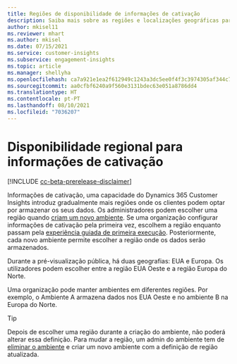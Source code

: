 ```yaml
---
title: Regiões de disponibilidade de informações de cativação
description: Saiba mais sobre as regiões e localizações geográficas para onde o serviço é implementado.
author: mkisel11
ms.reviewer: mhart
ms.author: mkisel
ms.date: 07/15/2021
ms.service: customer-insights
ms.subservice: engagement-insights
ms.topic: article
ms.manager: shellyha
ms.openlocfilehash: ca7a921e1ea2f612949c1243a3dc5ee0f4f3c3974305af344c77b870db3e00a9
ms.sourcegitcommit: aa0cfbf6240a9f560e3131bdec63e051a8786dd4
ms.translationtype: HT
ms.contentlocale: pt-PT
ms.lasthandoff: 08/10/2021
ms.locfileid: "7036207"
---
```

# <a name="regional-availability-for-engagement-insights"></a>Disponibilidade regional para informações de cativação

[!INCLUDE [cc-beta-prerelease-disclaimer](includes/cc-beta-prerelease-disclaimer.md)]

Informações de cativação, uma capacidade do Dynamics 365 Customer Insights introduz gradualmente mais regiões onde os clientes podem optar por armazenar os seus dados. Os administradores podem escolher uma região quando [criam um novo ambiente](manage-environments-workspaces.md#create-an-environment). Se uma organização configurar informações de cativação pela primeira vez, escolhem a região enquanto passam pela [experiência guiada de primeira execução](quickstart.md). Posteriormente, cada novo ambiente permite escolher a região onde os dados serão armazenados.

Durante a pré-visualização pública, há duas geografias: EUA e Europa. Os utilizadores podem escolher entre a região EUA Oeste e a região Europa do Norte.

Uma organização pode manter ambientes em diferentes regiões. Por exemplo, o Ambiente A armazena dados nos EUA Oeste e no ambiente B na Europa do Norte.

> [!TIP]
> Depois de escolher uma região durante a criação do ambiente, não poderá alterar essa definição. Para mudar a região, um admin do ambiente tem de [eliminar o ambiente](manage-environments-workspaces.md#delete-an-environment) e criar um novo ambiente com a definição de região atualizada.

